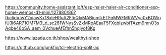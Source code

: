 https://community.home-assistant.io/t/esp-haier-haier-air-conditioner-esp-home-wemos-d1-mini/127880/86?fbclid=IwY2xjawKx18xleHRuA2FlbQIxMABicmlkETFqMWFMRWVyc0xBOWpIU3l6AR71OM7M3Ld_sc261WNysSvZxMRpAEaaT5FXqbIzwbiTAzm9mnO3sAqbe46bSA_aem_0VchueAfEfhn5hqjyof8Kg

https://www.lazada.co.th/shop/wealthyt-shop

https://github.com/junkfix/tcl-electriq-split-ac
